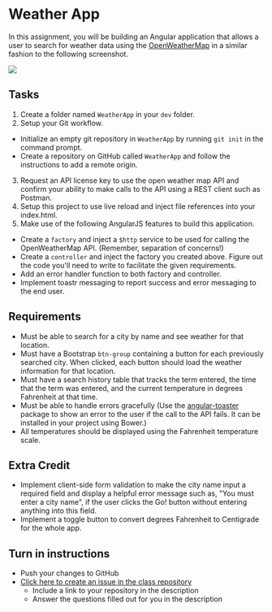 # Weather App

In this assignment, you will be building an Angular application that allows a user to search for weather data using the [OpenWeatherMap](http://openweathermap.org/) in a similar fashion to the following screenshot.

<img src="http://i.imgur.com/vLI7hzb.png" />

## Tasks
1. Create a folder named `WeatherApp` in your `dev` folder.
2. Setup your Git workflow.
  - Initialize an empty git repository in `WeatherApp` by running `git init` in the command prompt.
  - Create a repository on GitHub called `WeatherApp` and follow the instructions to add a remote origin.
3. Request an API license key to use the open weather map API and confirm your ability to make calls to the API using a REST client such as Postman.
4. Setup this project to use live reload and inject file references into your index.html.
5. Make use of the following AngularJS features to build this application.
  - Create a `factory` and inject a `$http` service to be used for calling the OpenWeatherMap API. (Remember, separation of concerns!)
  - Create a `controller` and inject the factory you created above. Figure out the code you'll need to write to facilitate the given requirements.
  - Add an error handler function to both factory and controller.
  - Implement toastr messaging to report success and error messaging to the end user.
  
## Requirements
- Must be able to search for a city by name and see weather for that location.
- Must have a Bootstrap `btn-group` containing a button for each previously searched city. When clicked, each button should load the weather information for that location.
- Must have a search history table that tracks the term entered, the time that the term was entered, and the current temperature in degrees Fahrenheit at that time.
- Must be able to handle errors gracefully (Use the [angular-toaster](https://github.com/Foxandxss/angular-toastr) package to show an error to the user if the call to the API fails. It can be installed in your project using Bower.)
- All temperatures should be displayed using the Fahrenheit temperature scale.

## Extra Credit
- Implement client-side form validation to make the city name input a required field and display a helpful error message such as, "You must enter a city name", if the user clicks the Go! button without entering anything into this field.
- Implement a toggle button to convert degrees Fahrenheit to Centigrade for the whole app.

## Turn in instructions
* Push your changes to GitHub 
* [Click here to create an issue in the class repository](https://www.github.com/OriginCodeAcademy/Cohort8/issues/new?title=11-WeatherApp&body=1.%20Where%20can%20I%20find%20your%20repository%3F%20(Paste%20the%20url%20of%20your%20repository%20below)%0A%0A2.%20How%20was%20it%20working%20with%20APIs%20for%20the%20first%20time%3F%0A%0A3.%20What%20was%20the%20most%20difficult%20part%20about%20working%20with%20an%20API%3F%0A%0A4.%20What's%20your%20favorite%20part%20about%20this%20assignment%3F)
	* Include a link to your repository in the description
	* Answer the questions filled out for you in the description